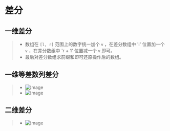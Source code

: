 # 差分

## 一维差分

> - 数组在 `[l, r]` 范围上的数字统一加个 `v` ，在差分数组中 'l' 位置加一个  `v` ，在差分数组中 'r + 1' 位置减一个  `v` 即可。
> - 最后对差分数组求前缀和即可还原操作后的数组。

## 一维等差数列差分

> - ![image](images/一维等差数列差分1.png)
> - ![image](images/一维等差数列差分2.png)

## 二维差分

> - ![image](images/二维差分.png)
